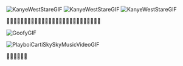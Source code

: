 ![KanyeWestStareGIF](https://user-images.githubusercontent.com/71642028/182681853-f64d48d2-23ee-4e8d-8e09-458971e5de27.gif)
![KanyeWestStareGIF](https://user-images.githubusercontent.com/71642028/182681853-f64d48d2-23ee-4e8d-8e09-458971e5de27.gif)
![KanyeWestStareGIF](https://user-images.githubusercontent.com/71642028/182681853-f64d48d2-23ee-4e8d-8e09-458971e5de27.gif)

🗿🗿🗿🗿🗿🗿🗿🗿🗿🗿🗿🗿🗿🗿🗿🗿🗿🗿🗿🗿🗿🗿🗿🗿🗿🗿🗿

![GoofyGIF](https://user-images.githubusercontent.com/71642028/182688225-f7a832df-d9aa-45f9-a27e-fa894a7afa09.gif)

![PlayboiCartiSkySkyMusicVideoGIF](https://user-images.githubusercontent.com/71642028/182681795-733b0595-c470-4542-861f-7053401da9f2.gif)

🦍🐽🐷🐵🐭🤝
